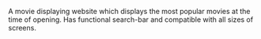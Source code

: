 A movie displaying website which displays the most popular movies at the time of opening.
Has functional search-bar and compatible with all sizes of screens.

